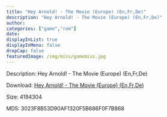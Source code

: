 ```yaml
---
title: "Hey Arnold! - The Movie (Europe) (En,Fr,De)"
description: "Hey Arnold! - The Movie (Europe) (En,Fr,De)"
author: 
categories: ["game","rom"]
date: 
displayInList: true
displayInMenu: false
dropCap: false
featuredImage: /img/miss/gamemiss.jpg
---
```


Description: Hey Arnold! - The Movie (Europe) (En,Fr,De)

Download: <a style="text-decoration:underline;" href="https://mega.nz/#!iCBECIqA!KkOUyVf38Jodv9ejLb-0vhWkvrmEdM-PyaoxXJcAbj8" target = "_blank" rel = "nofollow" > Hey Arnold! - The Movie (Europe) (En,Fr,De)</a>

Size: 4194304

MD5: 3023F8B53D90AF1320F5B686F0F7B868

